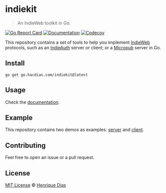# indiekit

> An IndieWeb toolkit in Go.

[![Go Report Card](https://goreportcard.com/badge/go.hacdias.com/indiekit?style=flat-square)](https://goreportcard.com/report/go.hacdias.com/indiekit)
[![Documentation](https://img.shields.io/badge/godoc-reference-blue.svg?style=flat-square)](https://pkg.go.dev/go.hacdias.com/indiekit)
[![Codecov](https://img.shields.io/codecov/c/github/hacdias/indiekit?token=SSETVGG0UH&style=flat-square)](https://app.codecov.io/gh/hacdias/indiekit)

This repository contains a set of tools to help you implement [IndieWeb](https://indieweb.org/) protocols, such as an [IndieAuth](https://indieauth.spec.indieweb.org/) server or client; or a [Micropub](https://micropub.spec.indieweb.org/) server in Go.

## Install

```
go get go.hacdias.com/indiekit@latest
```

## Usage

Check the [documentation](https://pkg.go.dev/go.hacdias.com/indiekit).

## Example

This repository contains two demos as examples: [server](examples/server/) and [client](examples/client/).

## Contributing

Feel free to open an issue or a pull request.

## License

[MIT License](LICENSE) © [Henrique Dias](https://hacdias.com)
